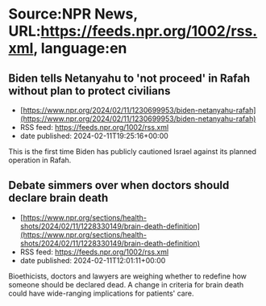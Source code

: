 # Source:NPR News, URL:https://feeds.npr.org/1002/rss.xml, language:en

## Biden tells Netanyahu to 'not proceed' in Rafah without plan to protect civilians
 - [https://www.npr.org/2024/02/11/1230699953/biden-netanyahu-rafah](https://www.npr.org/2024/02/11/1230699953/biden-netanyahu-rafah)
 - RSS feed: https://feeds.npr.org/1002/rss.xml
 - date published: 2024-02-11T19:25:16+00:00

This is the first time Biden has publicly cautioned Israel against its planned operation in Rafah.

## Debate simmers over when doctors should declare brain death
 - [https://www.npr.org/sections/health-shots/2024/02/11/1228330149/brain-death-definition](https://www.npr.org/sections/health-shots/2024/02/11/1228330149/brain-death-definition)
 - RSS feed: https://feeds.npr.org/1002/rss.xml
 - date published: 2024-02-11T12:01:11+00:00

Bioethicists, doctors and lawyers are weighing whether to redefine how someone should be declared dead. A change in criteria for brain death could have wide-ranging implications for patients' care.

